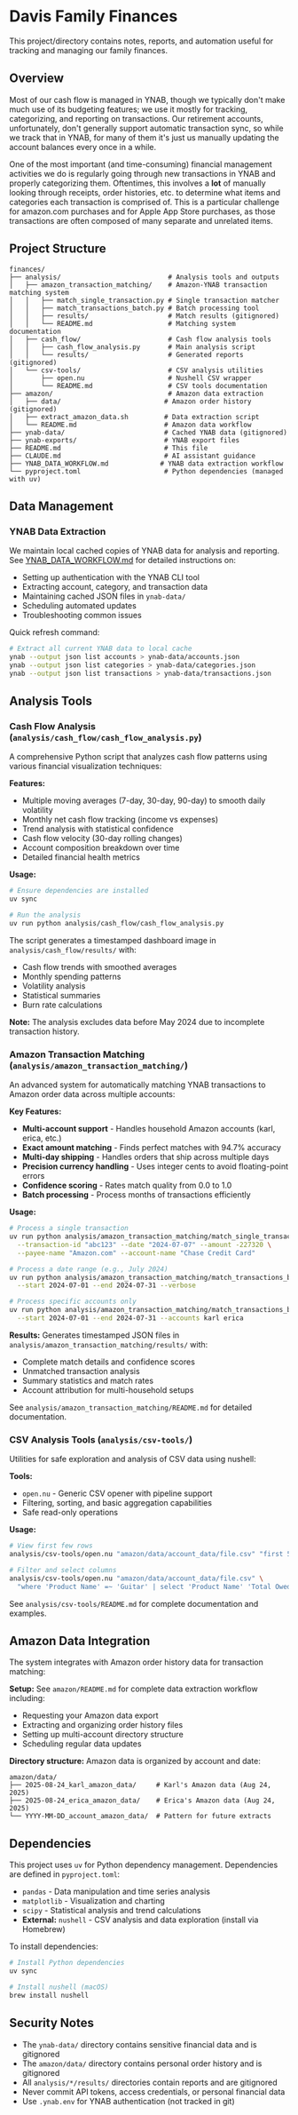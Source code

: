 # Davis Family Finances

This project/directory contains notes, reports, and automation useful for tracking and managing our family finances.

## Overview

Most of our cash flow is managed in YNAB, though we typically don't make much use of its budgeting features;
  we use it mostly for tracking, categorizing, and reporting on transactions.
Our retirement accounts, unfortunately, don't generally support automatic transaction sync,
  so while we track that in YNAB,
  for many of them it's just us manually updating the account balances every once in a while.

One of the most important (and time-consuming) financial management activities we do
  is regularly going through new transactions in YNAB and properly categorizing them.
Oftentimes, this involves a **lot** of manually looking through receipts, order histories, etc. 
  to determine what items and categories each transaction is comprised of.
This is a particular challenge for amazon.com purchases and for Apple App Store purchases,
  as those transactions are often composed of many separate and unrelated items.

## Project Structure

```
finances/
├── analysis/                           # Analysis tools and outputs
│   ├── amazon_transaction_matching/    # Amazon-YNAB transaction matching system
│   │   ├── match_single_transaction.py # Single transaction matcher
│   │   ├── match_transactions_batch.py # Batch processing tool
│   │   ├── results/                    # Match results (gitignored)
│   │   └── README.md                   # Matching system documentation
│   ├── cash_flow/                      # Cash flow analysis tools
│   │   ├── cash_flow_analysis.py       # Main analysis script
│   │   └── results/                    # Generated reports (gitignored)
│   └── csv-tools/                      # CSV analysis utilities
│       ├── open.nu                     # Nushell CSV wrapper
│       └── README.md                   # CSV tools documentation
├── amazon/                             # Amazon data extraction
│   ├── data/                          # Amazon order history (gitignored)
│   ├── extract_amazon_data.sh         # Data extraction script
│   └── README.md                      # Amazon data workflow
├── ynab-data/                         # Cached YNAB data (gitignored)
├── ynab-exports/                      # YNAB export files
├── README.md                          # This file
├── CLAUDE.md                          # AI assistant guidance
├── YNAB_DATA_WORKFLOW.md             # YNAB data extraction workflow
└── pyproject.toml                     # Python dependencies (managed with uv)
```

## Data Management

### YNAB Data Extraction

We maintain local cached copies of YNAB data for analysis and reporting. See [YNAB_DATA_WORKFLOW.md](YNAB_DATA_WORKFLOW.md) for detailed instructions on:

- Setting up authentication with the YNAB CLI tool
- Extracting account, category, and transaction data
- Maintaining cached JSON files in `ynab-data/`
- Scheduling automated updates
- Troubleshooting common issues

Quick refresh command:
```bash
# Extract all current YNAB data to local cache
ynab --output json list accounts > ynab-data/accounts.json
ynab --output json list categories > ynab-data/categories.json
ynab --output json list transactions > ynab-data/transactions.json
```

## Analysis Tools

### Cash Flow Analysis (`analysis/cash_flow/cash_flow_analysis.py`)

A comprehensive Python script that analyzes cash flow patterns using various financial visualization techniques:

**Features:**
- Multiple moving averages (7-day, 30-day, 90-day) to smooth daily volatility
- Monthly net cash flow tracking (income vs expenses)
- Trend analysis with statistical confidence
- Cash flow velocity (30-day rolling changes)
- Account composition breakdown over time
- Detailed financial health metrics

**Usage:**
```bash
# Ensure dependencies are installed
uv sync

# Run the analysis
uv run python analysis/cash_flow/cash_flow_analysis.py
```

The script generates a timestamped dashboard image in `analysis/cash_flow/results/` with:
- Cash flow trends with smoothed averages
- Monthly spending patterns
- Volatility analysis
- Statistical summaries
- Burn rate calculations

**Note:** The analysis excludes data before May 2024 due to incomplete transaction history.

### Amazon Transaction Matching (`analysis/amazon_transaction_matching/`)

An advanced system for automatically matching YNAB transactions to Amazon order data across multiple accounts:

**Key Features:**
- **Multi-account support** - Handles household Amazon accounts (karl, erica, etc.)
- **Exact amount matching** - Finds perfect matches with 94.7% accuracy
- **Multi-day shipping** - Handles orders that ship across multiple days
- **Precision currency handling** - Uses integer cents to avoid floating-point errors
- **Confidence scoring** - Rates match quality from 0.0 to 1.0
- **Batch processing** - Process months of transactions efficiently

**Usage:**
```bash
# Process a single transaction
uv run python analysis/amazon_transaction_matching/match_single_transaction.py \
  --transaction-id "abc123" --date "2024-07-07" --amount -227320 \
  --payee-name "Amazon.com" --account-name "Chase Credit Card"

# Process a date range (e.g., July 2024)
uv run python analysis/amazon_transaction_matching/match_transactions_batch.py \
  --start 2024-07-01 --end 2024-07-31 --verbose

# Process specific accounts only
uv run python analysis/amazon_transaction_matching/match_transactions_batch.py \
  --start 2024-07-01 --end 2024-07-31 --accounts karl erica
```

**Results:** Generates timestamped JSON files in `analysis/amazon_transaction_matching/results/` with:
- Complete match details and confidence scores
- Unmatched transaction analysis
- Summary statistics and match rates
- Account attribution for multi-household setups

See `analysis/amazon_transaction_matching/README.md` for detailed documentation.

### CSV Analysis Tools (`analysis/csv-tools/`)

Utilities for safe exploration and analysis of CSV data using nushell:

**Tools:**
- `open.nu` - Generic CSV opener with pipeline support
- Filtering, sorting, and basic aggregation capabilities
- Safe read-only operations

**Usage:**
```bash
# View first few rows
analysis/csv-tools/open.nu "amazon/data/account_data/file.csv" "first 5"

# Filter and select columns  
analysis/csv-tools/open.nu "amazon/data/account_data/file.csv" \
  "where 'Product Name' =~ 'Guitar' | select 'Product Name' 'Total Owed'"
```

See `analysis/csv-tools/README.md` for complete documentation and examples.

## Amazon Data Integration

The system integrates with Amazon order history data for transaction matching:

**Setup:** See `amazon/README.md` for complete data extraction workflow including:
- Requesting your Amazon data export
- Extracting and organizing order history files  
- Setting up multi-account directory structure
- Scheduling regular data updates

**Directory structure:** Amazon data is organized by account and date:
```
amazon/data/
├── 2025-08-24_karl_amazon_data/     # Karl's Amazon data (Aug 24, 2025)
├── 2025-08-24_erica_amazon_data/    # Erica's Amazon data (Aug 24, 2025)  
└── YYYY-MM-DD_account_amazon_data/  # Pattern for future extracts
```

## Dependencies

This project uses `uv` for Python dependency management. Dependencies are defined in `pyproject.toml`:

- `pandas` - Data manipulation and time series analysis
- `matplotlib` - Visualization and charting
- `scipy` - Statistical analysis and trend calculations
- **External:** `nushell` - CSV analysis and data exploration (install via Homebrew)

To install dependencies:
```bash
# Install Python dependencies
uv sync

# Install nushell (macOS)
brew install nushell
```

## Security Notes

- The `ynab-data/` directory contains sensitive financial data and is gitignored
- The `amazon/data/` directory contains personal order history and is gitignored
- All `analysis/*/results/` directories contain reports and are gitignored
- Never commit API tokens, access credentials, or personal financial data
- Use `.ynab.env` for YNAB authentication (not tracked in git)
